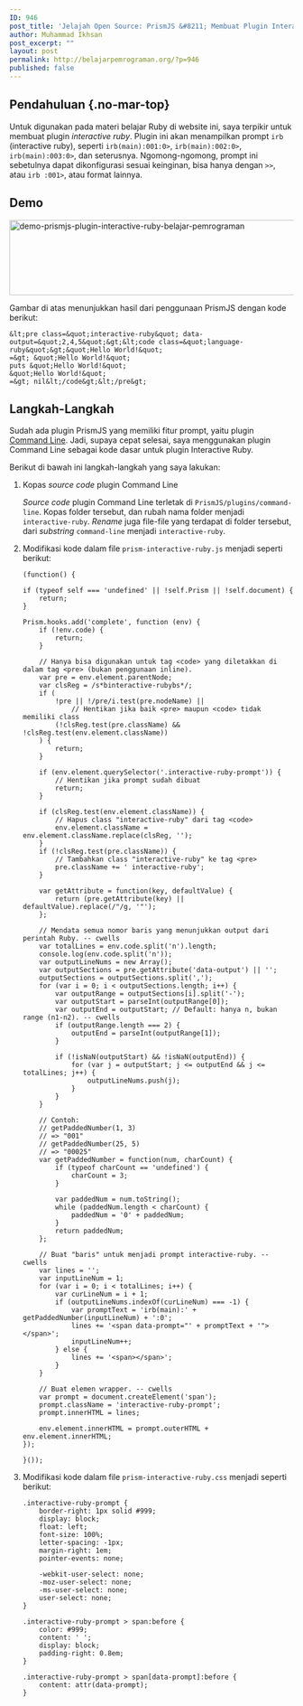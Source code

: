 ```yaml
---
ID: 946
post_title: 'Jelajah Open Source: PrismJS &#8211; Membuat Plugin Interactive Ruby'
author: Muhammad Ikhsan
post_excerpt: ""
layout: post
permalink: http://belajarpemrograman.org/?p=946
published: false
---
```

Pendahuluan {.no-mar-top}
-------------------------

Untuk digunakan pada materi belajar Ruby di website ini, saya terpikir untuk membuat plugin *interactive ruby*. Plugin ini akan menampilkan prompt `irb` (interactive ruby), seperti `irb(main):001:0>`, `irb(main):002:0>`, `irb(main):003:0>`, dan seterusnya. Ngomong-ngomong, prompt ini sebetulnya dapat dikonfigurasi sesuai keinginan, bisa hanya dengan `>>`, atau `irb :001>`, atau format lainnya.

Demo
----

<img src="http://belajarpemrograman.org/wp-content/uploads/2017/09/demo-prismjs-plugin-interactive-ruby-belajar-pemrograman.png" alt="demo-prismjs-plugin-interactive-ruby-belajar-pemrograman" width="563" height="133" class="alignnone size-full wp-image-841" />

Gambar di atas menunjukkan hasil dari penggunaan PrismJS dengan kode berikut:

~~~~~~~~~~~~~~~~~~~~~~~~~~~~~~~~~~~~~~~~~~~~~~~~~~~ {.language-markup .line-numbers}
&lt;pre class=&quot;interactive-ruby&quot; data-output=&quot;2,4,5&quot;&gt;&lt;code class=&quot;language-ruby&quot;&gt;&quot;Hello World!&quot;
=&gt; &quot;Hello World!&quot;
puts &quot;Hello World!&quot;
&quot;Hello World!&quot;
=&gt; nil&lt;/code&gt;&lt;/pre&gt;
~~~~~~~~~~~~~~~~~~~~~~~~~~~~~~~~~~~~~~~~~~~~~~~~~~~

Langkah-Langkah
---------------

Sudah ada plugin PrismJS yang memiliki fitur prompt, yaitu plugin [Command Line](http://prismjs.com/plugins/command-line/). Jadi, supaya cepat selesai, saya menggunakan plugin Command Line sebagai kode dasar untuk plugin Interactive Ruby.

Berikut di bawah ini langkah-langkah yang saya lakukan:

1.  Kopas *source code* plugin Command Line

    *Source code* plugin Command Line terletak di `PrismJS/plugins/command-line`. Kopas folder tersebut, dan rubah nama folder menjadi `interactive-ruby`. *Rename* juga file-file yang terdapat di folder tersebut, dari *substring* `command-line` menjadi `interactive-ruby`.

2.  Modifikasi kode dalam file `prism-interactive-ruby.js` menjadi seperti berikut:

    <pre class="language-javascript line-numbers"><code>(function() {
    &nbsp;
    if (typeof self === 'undefined' || !self.Prism || !self.document) {
    	return;
    }
    &nbsp;
    Prism.hooks.add('complete', function (env) {
    	if (!env.code) {
    		return;
    	}
    &nbsp;
    	// Hanya bisa digunakan untuk tag &lt;code&gt; yang diletakkan di dalam tag &lt;pre&gt; (bukan penggunaan inline).
    	var pre = env.element.parentNode;
    	var clsReg = /s*binteractive-rubybs*/;
    	if (
    		!pre || !/pre/i.test(pre.nodeName) ||
    			// Hentikan jika baik &lt;pre&gt; maupun &lt;code&gt; tidak memiliki class 
    		(!clsReg.test(pre.className) && !clsReg.test(env.element.className))
    	) {
    		return;
    	}
    &nbsp;
    	if (env.element.querySelector('.interactive-ruby-prompt')) {
    		// Hentikan jika prompt sudah dibuat
    		return;
    	}
    &nbsp;
    	if (clsReg.test(env.element.className)) {
    		// Hapus class "interactive-ruby" dari tag &lt;code&gt;
    		env.element.className = env.element.className.replace(clsReg, '');
    	}
    	if (!clsReg.test(pre.className)) {
    		// Tambahkan class "interactive-ruby" ke tag &lt;pre&gt;
    		pre.className += ' interactive-ruby';
    	}
    &nbsp;
    	var getAttribute = function(key, defaultValue) {
    		return (pre.getAttribute(key) || defaultValue).replace(/"/g, '&quot');
    	};
    &nbsp;
    	// Mendata semua nomor baris yang menunjukkan output dari perintah Ruby. -- cwells
    	var totalLines = env.code.split('n').length;
    	console.log(env.code.split('n'));
    	var outputLineNums = new Array();
    	var outputSections = pre.getAttribute('data-output') || '';
    	outputSections = outputSections.split(',');
    	for (var i = 0; i &lt; outputSections.length; i++) {
    		var outputRange = outputSections[i].split('-');
    		var outputStart = parseInt(outputRange[0]);
    		var outputEnd = outputStart; // Default: hanya n, bukan range (n1-n2). -- cwells
    		if (outputRange.length === 2) {
    			outputEnd = parseInt(outputRange[1]);
    		}
    &nbsp;
    		if (!isNaN(outputStart) && !isNaN(outputEnd)) {
    			for (var j = outputStart; j &lt;= outputEnd && j &lt;= totalLines; j++) {
    				outputLineNums.push(j);
    			}
    		}
    	}
    &nbsp;
    	// Contoh:
    	// getPaddedNumber(1, 3)
    	// =&gt; "001"
    	// getPaddedNumber(25, 5)
    	// =&gt; "00025"
    	var getPaddedNumber = function(num, charCount) {
    		if (typeof charCount == 'undefined') {
    			charCount = 3;
    		}
    &nbsp;
    		var paddedNum = num.toString();
    		while (paddedNum.length &lt; charCount) {
    			paddedNum = '0' + paddedNum;
    		}
    		return paddedNum;
    	};
    &nbsp;
    	// Buat "baris" untuk menjadi prompt interactive-ruby. -- cwells
    	var lines = '';
    	var inputLineNum = 1;
    	for (var i = 0; i &lt; totalLines; i++) {
    		var curLineNum = i + 1;
    		if (outputLineNums.indexOf(curLineNum) === -1) {
    			var promptText = 'irb(main):' + getPaddedNumber(inputLineNum) + ':0';
    			lines += '&lt;span data-prompt="' + promptText + '"&gt;&lt;/span&gt;';
    			inputLineNum++;
    		} else {
    			lines += '&lt;span&gt;&lt;/span&gt;';
    		}
    	}
    &nbsp;
    	// Buat elemen wrapper. -- cwells
    	var prompt = document.createElement('span');
    	prompt.className = 'interactive-ruby-prompt';
    	prompt.innerHTML = lines;
    
    	env.element.innerHTML = prompt.outerHTML + env.element.innerHTML;
    });
    &nbsp;
    }());
    </code></pre>

3.  Modifikasi kode dalam file `prism-interactive-ruby.css` menjadi seperti berikut:

    <pre class="language-css line-numbers"><code>.interactive-ruby-prompt {
    	border-right: 1px solid #999;
    	display: block;
    	float: left;
    	font-size: 100%;
    	letter-spacing: -1px;
    	margin-right: 1em;
    	pointer-events: none;
    &nbsp;
    	-webkit-user-select: none;
    	-moz-user-select: none;
    	-ms-user-select: none;
    	user-select: none;
    }
    &nbsp;
    .interactive-ruby-prompt > span:before {
    	color: #999;
    	content: ' ';
    	display: block;
    	padding-right: 0.8em;
    }
    &nbsp;
    .interactive-ruby-prompt > span[data-prompt]:before {
    	content: attr(data-prompt);
    }
    </code></pre>